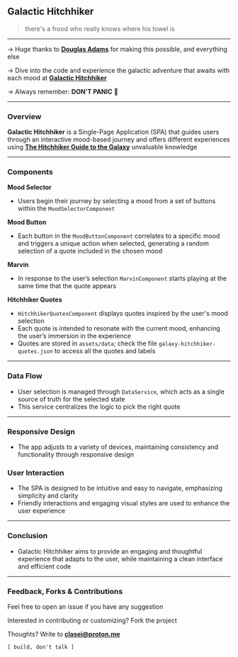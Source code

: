 ## Galactic Hitchhiker

> there's a frood who really knows where his towel is

---

→ Huge thanks to [**Douglas Adams**](https://en.wikipedia.org/wiki/Douglas_Adams) for making this possible, and everything else

→ Dive into the code and experience the galactic adventure that awaits with each mood at [**Galactic Hitchhiker**](https://github.com/clasei/galactic-hitchhiker)

→ Always remember: **DON'T PANIC** 🚀

---

### Overview

**Galactic Hitchhiker** is a Single-Page Application (SPA) that guides users through an interactive mood-based journey and offers different experiences using [**The Hitchhiker Guide to the Galaxy**](https://en.wikipedia.org/wiki/The_Hitchhiker%27s_Guide_to_the_Galaxy) unvaluable knowledge

---

### Components

**Mood Selector**
- Users begin their journey by selecting a mood from a set of buttons within the `MoodSelectorComponent`

**Mood Button**
- Each button in the `MoodButtonComponent` correlates to a specific mood and triggers a unique action when selected, generating a random selection of a quote included in the chosen mood

**Marvin**
- In response to the user’s selection `MarvinComponent` starts playing at the same time that the quote appears

**Hitchhiker Quotes**
- `HitchhikerQuotesComponent` displays quotes inspired by the user's mood selection
- Each quote is intended to resonate with the current mood, enhancing the user’s immersion in the experience
- Quotes are stored in `assets/data`; check the file `galaxy-hitchhiker-quotes.json` to access all the quotes and labels 

---

### Data Flow
- User selection is managed through `DataService`, which acts as a single source of truth for the selected state
- This service centralizes the logic to pick the right quote

---

### Responsive Design
- The app adjusts to a variety of devices, maintaining consistency and functionality through responsive design

### User Interaction
- The SPA is designed to be intuitive and easy to navigate, emphasizing simplicity and clarity
- Friendly interactions and engaging visual styles are used to enhance the user experience

---

### Conclusion
- Galactic Hitchhiker aims to provide an engaging and thoughtful experience that adapts to the user, while maintaining a clean interface and efficient code

---

### Feedback, Forks & Contributions

Feel free to open an issue if you have any suggestion

Interested in contributing or customizing? Fork the project

Thoughts? Write to [**clasei@proton.me**](mailto:clasei@proton.me)

```[ build, don't talk ]```
